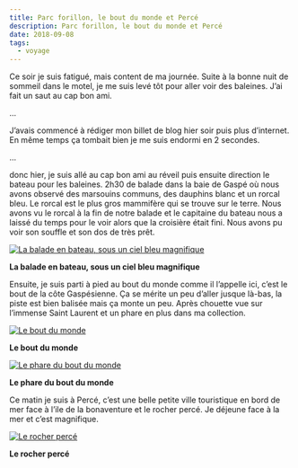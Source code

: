 ```yaml
---
title: Parc forillon, le bout du monde et Percé
description: Parc forillon, le bout du monde et Percé
date: 2018-09-08
tags:
  - voyage
---
```



Ce soir je suis fatigué, mais content de ma journée. Suite à la bonne nuit de sommeil dans le motel, je me suis levé tôt pour aller voir des baleines. J’ai fait un saut au cap bon ami.

...

J’avais commencé à rédiger mon billet de blog hier soir puis plus d’internet. En même temps ça tombait bien je me suis endormi en 2 secondes.

...

donc hier, je suis allé au cap bon ami au réveil puis ensuite direction le bateau pour les baleines. 2h30 de balade dans la baie de Gaspé où nous avons observé des marsouins communs, des dauphins blanc et un rorcal bleu. Le rorcal est le plus gros mammifère qui se trouve sur le terre. Nous avons vu le rorcal à la fin de notre balade et le capitaine du bateau nous a laissé du temps pour le voir alors que la croisière était fini. Nous avons pu voir son souffle et son dos de très prêt.

 [![La balade en bateau, sous un ciel bleu magnifique](IMG/6953eaa9-e7c3-4bf7-ae6c-cb8fadce4cea.jpg?1680391606)](IMG/6953eaa9-e7c3-4bf7-ae6c-cb8fadce4cea.jpg)

**La balade en bateau, sous un ciel bleu magnifique**

Ensuite, je suis parti à pied au bout du monde comme il l’appelle ici, c’est le bout de la côte Gaspésienne. Ça se mérite un peu d’aller jusque là-bas, la piste est bien balisée mais ça monte un peu. Après chouette vue sur l’immense Saint Laurent et un phare en plus dans ma collection.

 [![Le bout du monde](IMG/30385054-1b56-43d1-9e6d-530ec9dd1497.jpg?1680391608)](IMG/30385054-1b56-43d1-9e6d-530ec9dd1497.jpg)

**Le bout du monde**

 [![Le phare du bout du monde](IMG/8f29031c-2af6-4e29-badd-2104a000e36b.jpg?1680391609)](IMG/8f29031c-2af6-4e29-badd-2104a000e36b.jpg)

**Le phare du bout du monde**

Ce matin je suis à Percé, c’est une belle petite ville touristique en bord de mer face à l’ile de la bonaventure et le rocher percé. Je déjeune face à la mer et c’est magnifique.

 [![Le rocher percé](IMG/70bf33c4-b287-43d0-8686-5629a1ec9564.jpg?1680391611)](IMG/70bf33c4-b287-43d0-8686-5629a1ec9564.jpg)

**Le rocher percé**
